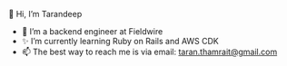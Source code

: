 👋 Hi, I’m Tarandeep
- 🌱 I’m a backend engineer at Fieldwire
- ✨ I’m currently learning Ruby on Rails and AWS CDK
- 📫 The best way to reach me is via email: taran.thamrait@gmail.com

<!---
tarandeept/tarandeept is a ✨ special ✨ repository because its `README.md` (this file) appears on your GitHub profile.
You can click the Preview link to take a look at your changes.
--->
